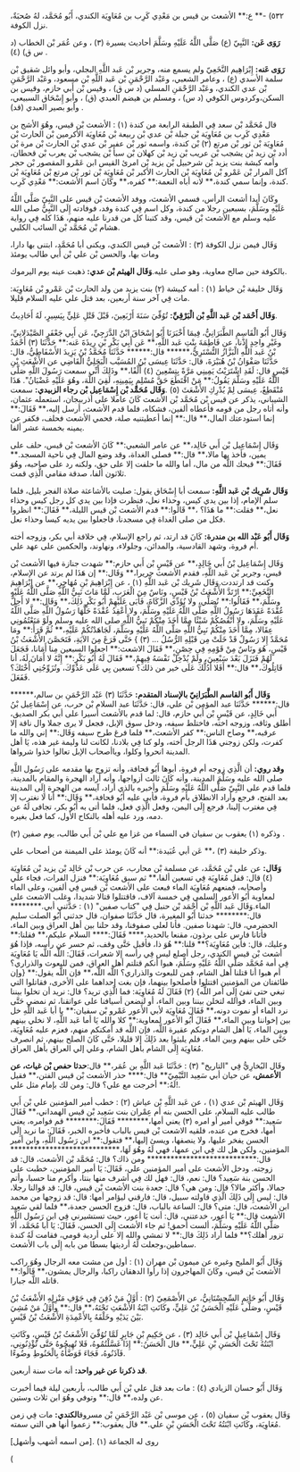 ٥٣٢) -** ع:** الأشعث بن قيس بن مَعْدِي كَرِب بن مُعَاوِيَة الكندي، أَبُو مُحَمَّد، لهُ صُحبَةٌ، نزل الكوفة.

**رَوَى عَن:** النَّبِيّ (ع) صَلَّى اللَّهُ عَلَيْهِ وسَلَّمَ أحاديث يسيرة (٣) ، وعن عُمَر بْن الخطاب (د س ق) (٤) .

**رَوَى عَنه:** إِبْرَاهِيم النَّخَعِيّ ولم يسمع منه، وجرير بْن عَبد اللَّهِ البجلي، وأبو وائل شقيق بْن سلمة الأسدي (ع) ، وعامر الشعبي، وعَبْد الرَّحْمَنِ بْن عَبد اللَّهِ بْن مسعود، وعَبْد الرَّحْمَنِ بْن عدي الكندي، وعَبْد الرَّحْمَنِ المسلي (د س ق) ، وقيس بْن أَبي حازم، وقيس بن السكن،وكردوس الكوفي (د س) ، ومسلم بن هيضم العبدي (ق) ، وأبو إِسْحَاق السبيعي، وأبو بصير العبدي (قد) .

قال مُحَمَّد بْن سعد فِي الطبقة الرابعة من كندة (١) : الأشعث بْن قيس، وهُوَ الأشج بن مَعْدِي كَرِب بن مُعَاوِيَة بْن جبلة بْن عدي بْن ربيعة بْن مُعَاوِيَة الأكرمين بْن الحارث بْن مُعَاوِيَة بْن ثور بْن مرتع (٢) بْن كندة، واسمه ثور بْن عفير بْن عدي بْن الحارث بْن مرة بْن أدد بْن زيد بْن يشجب بْن عريب بْن زيد بْن كهلان بْن سبأ بْن يشجب بْن يعرب بْن قحطان، وأمه كبشة بنت يزيد بْن شرحبيل بْن يزيد بْن امرئ القيس ابن عَمْرو المقصور بْن حجر آكل المرار بْن عَمْرو بْن مُعَاوِيَة بْن الحارث الأكبر بْن مُعَاوِيَة بْن ثور بْن مرتع بْن مُعَاوِيَة بْن كندة، وإنما سمي كندة،** لانه أباه النعمة:** كفره،** وكَانَ اسم الأشعث:** مَعْدِي كَرِب.

وكَانَ أبدا أشعث الرأس، فسمي الأشعث، ووفد الأشعث بْن قيس على النَّبِيّ صَلَّى اللَّهُ عَلَيْهِ وسَلَّمَ، بسبعين رجلا من كندة، وكل اسم فِي كندة وفد، فوفادته إِلَى النَّبِيُّ صلى الله عليه وسلم مع الأشعث بْن قيس، وقد كتبنا كل من قدرنا عليه منهم، هَذَا كله فِي رواية هشام بْن مُحَمَّد بْن السائب الكلبي.

وَقَال فيمن نزل الكوفة (٣) : الأشعث بْن قيس الكندي، ويكنى أبا مُحَمَّد، ابتنى بها دارا، ومات بها، والحسن بْن علي بْن أَبي طالب يومئذ

بالكوفة حين صالح معاوية، وهو صلى عليه.**وَقَال الهيثم بْن عدي:** ذهبت عينه يوم اليرموك.

وَقَال خليفة بْن خياط (١) : أمه كبيشة (٢) بنت يزيد من ولد الحارث بْن عَمْرو بْن مُعَاوِيَة: مات فِي آخر سنة أربعين، بعد قتل علي عليه السلام قليلا.

**وَقَال أَحْمَد بْن عَبد اللَّهِ بْن الْبَرْقِيِّ:** تُوُفِّيَ سَنَةَ أَرْبَعِينَ، قَبْلَ قَتْلِ عَلِيٍّ بِيَسِيرٍ، لَهُ أَحَادِيثُ.

وَقَال أَبُو الْقَاسِمِ الطَّبَرَانِيُّ، فِيمَا أَخْبَرَنَا أَبُو إِسْحَاقَ ابْنُ الدَّرَجِيِّ، عَن أَبِي جَعْفَرٍ الصَّيْدَلانِيِّ، وغَيْرِ واحِدٍ إِذْنا، عن فَاطِمَةَ بِنْتِ عَبد اللَّهِ،** عَن أَبِي بَكْرِ بْنِ رِيذَةَ عَنه:** حَدَّثَنَا (٣) أَحْمَدُ بْنُ عَبد اللَّهِ الْبَزَّازُ التُّسْتَرِيُّ،****** قال:****** حَدَّثَنَا مُحَمَّدُ بْنُ يَزِيدَ الأَسْفَاطِيُّ، قال: حَدَّثَنَا صَفْوَانُ بْنُ هُبَيْرَةَ، قال: حَدَّثَنَا عِيسَى بْنُ المُسَيَّب الْبَجَلِيُّ الْقَاضِي عن الأَشْعَثِ بْنِ قَيْسٍ قال: لَقَدِ اشْتَرَيْتُ يَمِينِي مَرَّةً بِتِسْعِينَ (٤) أَلْفًا،** وذَلِكَ أَنِّي سمعت رَسُولَ اللَّهِ صَلَّى اللَّهُ عَلَيْهِ وسَلَّمَ يَقُولُ:** مَنْ اقْتَطَعَ حَقَّ مُسْلِمٍ بِيَمِينِهِ، لَقِيَ اللَّهَ، وهُوَ عَلَيْهِ غَضْبَانُ". هَذَا مُنْقَطِعٌ، عِيسَى لِمْ يُدْرِكِ الأَشْعَثَ (٥) .**وَقَال مُحَمَّد بْن إِسْمَاعِيل بْن رجاء الزبيدي:** سمعت الشيباني، يذكر عن قيس بْن مُحَمَّد بْن الأشعث كَانَ عاملا على أذربيجان، استعمله عثمان، وأنه أتاه رجل من قومه فأعطاه ألفين، فشكاه، فلما قدم الأشعث، أرسل إليه،** فَقَالَ:** إنما استودعتك المال،** قال:** إنما أعطيتنيه صلة، فحمي الأشعث فحلف، فكفر عن يمينه بخمسة عشر ألفا.

وَقَال إِسْمَاعِيل بْن أَبي خَالِد،** عن عامر الشعبي:** كَانَ الأشعث بْن قيس، حلف على يمين، فأخذ بها مالا،** قال:** فصلى الغداة، وقد وضع المال فِي ناحية المسجد.** فَقَالَ:** قبحك اللَّه من مال، أما والله ما حلفت إلا على حق، ولكنه رد على صاحبه، وهُوَ ثلاثون ألفا، صدقة مقامي الَّذِي قمت.

**وَقَال شَرِيك بْن عَبد اللَّهِ:** سمعت أبا إِسْحَاق يقول: صليت بالأشاعثة صلاة الفجر بليل، فلما سلم الإمام، إذا بين يدي كيس، وحذاء نعل، فنظرت فإذا بين يدي كل رجل كيس وحذاء نعل،** فقلت:** ما هَذَا؟ ،** قَالُوا:** قدم الأشعث بْن قيس الليلة،** فَقَالَ:** انظروا فكل من صلى الغداة فِي مسجدنا، فاجعلوا بين يديه كيسا وحذاء نعل.

**وَقَال أَبُو عَبْد الله بن مندرة:** كَانَ قد ارتد، ثم راجع الإسلام، فِي خلافة أبي بكر، وزوجه أخته أم فروة، وشهد القادسية، والمدائن، وجلولاء، ونهاوند، والحكمين على عهد علي.

وَقَال إِسْمَاعِيل بْنُ أَبي خَالِدٍ،** عن قَيْسٍ بْن أَبي حازم:** شهدت جنازة فيها الأشعث بْن قيس، وجرير بْن عَبد اللَّهِ، فقدم الأشعث جريرا،** وَقَال:** إن هَذَا لم يرتد عن الإسلام، وكنت قد ارتددت.وَقَال شَرِيك بْن عَبد اللَّهِ (١) ، عن إِبْرَاهِيمَ بْنِ مُهَاجِرٍ،** عن إِبْرَاهِيمَ النَّخَعِيِّ:** ارْتَدَّ الأَشْعَثُ بْنُ قَيْسٍ، ونَاسٌ مِنَ الْعَرَبِ، لَمَّا مَاتَ نَبِيُّ اللَّهِ صَلَّى اللَّهُ عَلَيْهِ وسَلَّمَ،** فَقَالُوا:** نُصَلِّي، ولا نُؤَدِّي الزَّكَاةَ، فَأَبَى عَلَيْهِمْ أَبُو بَكْرٍ ذَلِكَ،** وَقَال:** لا أَحِلُّ عُقْدَةً عَقَدَهَا رَسُولُ اللَّهِ صَلَّى اللَّهُ عَلَيْهِ وسَلَّمَ، ولا أَعْقِدُ عُقْدَةً حَلَّهَا رَسُولُ اللَّهِ صَلَّى اللَّهُ عَلَيْهِ وسَلَّمَ، ولا أَنْقُصُكُمْ شَيْئًا مِمَّا أَخَذَ مِنْكُمْ نَبِيُّ اللَّهِ صلى الله عليه وسلم ولَوْ مَنَعْتُمُونِي عِقَالا، مِمَّا أَخَذَ مِنْكُمْ نَبِيُّ اللَّهِ صَلَّى اللَّهُ عَلَيْهِ وسَلَّمَ، لَجَاهَدْتُكُمْ عَلَيْهِ،** ثُمَّ قَرَأَ:** ومَا مُحَمَّدٌ إِلا رَسُولٌ قَدْ خَلَتْ مِن قَبْلِهِ الرُّسُلُ ... (٣) } حَتَّى فَرَغَ مِنَ الآيَةِ، فَتَحَصَّنَ الأَشْعَثُ بْنُ قَيْسٍ، هُوَ ونَاسٌ مِنْ قَوْمِهِ فِي حِصْنٍ،** فَقَالَ الاشعث:** اجعلوا السبعين مِنا أَمَانا، فَجَعَلَ لَهُمْ فَنَزَلَ بَعْدَ سَبْعِينَ، ولَمْ يُدْخِلْ نَفْسَهُ فِيهِمْ،** فَقَالَ لَهُ أَبُو بَكْرٍ:** إِنَّهُ لا أَمَانَ لَهُ، أنا قَاتِلُوكَ،** قال:** أَفَلا أَدُلُّكَ عَلَى خير من ذلك؟ تسعين بِي عَلَى عَدُوِّكَ، وتُزَوِّجُنِي أُخْتَكَ؟ فَفَعَلَ.

**وَقَال أَبُو القاسم الطَّبَرَانِيّ بالإسناد المتقدم:** حَدَّثَنَا (٣) عَبْد الرَّحْمَنِ بن سالم،****** قال:****** حَدَّثَنَا عبد المؤمن بْن علي، قال: حَدَّثَنَا عبد السلام بْن حرب، عن إِسْمَاعِيل بْنُ أَبي خَالِدٍ، عن قَيْسٍ بْن أَبي حازم، قال: لما قدم بالأشعث أسيرا على أبي بكر الصديق، أطلق وثاقه، وزوجه اخته، فاختلط سيفه، ودخل سوق الإبل، فجعل لا يرى جملا وال ناقة إلا عرقبه،** وصاح الناس:** كفر الأشعث،** فلما فرغ طرح سيفه وَقَال:** إني والله ما كفرت، ولكن زوجني هَذَا الرجل أخته، ولو كنا فِي بلادنا، لكانت لنا وليمة غير هذه، يَا أهل المدينة انحروا وكلوا، وياأصحاب الإبل تعالوا خذوا شرواها.

**وقد روي:** أن الَّذِي زوجه أم فروة، أبوها أَبُو قحافة، وأنه تزوج بها مقدمه على رَسُول اللَّهِ صلى الله عليه وسَلَّمَ المدينة، وأنه كَانَ ثالث أزواجها، وأنه أراد الهجرة والمقام بالمدينة، فلما قدم على النَّبِيّ صَلَّى اللَّهُ عَلَيْهِ وسَلَّمَ وأخبره بالذي أراد، آيسه من الهجرة إِلَى المدينة بعد الفتح، فرجع وأراد الانطلاق بأم فروة، فأبى عليه أَبُو قحافة،** وَقَال:** أنا لا نغترب إلا فِي مغترب إلينا، فرجع إِلَى اليمن، وفعل الَّذِي فعل، فلما أتى به أَبُو بكر، تجافى لَهُ عن دمه، ورد عليه أهله بالنكاح الأول، كما فعل بغيره.

وذكره (١) يعقوب بن سفيان في السماء من غزا مع علي بْن أَبي طالب، يوم صفين (٢) .

وذكر خليفة (٣) ،** عَن أبي عُبَيدة:** أنه كَانَ يومئذ على الميمنة من أصحاب علي.

**وَقَال:** عن علي بْن مُحَمَّد، عن مسلمة بْن محارب، عن حرب بْن خَالِد بْن يزيد بْن مُعَاوِيَة (٤) قال: قفل مُعَاوِيَة فِي تسعين ألفا،** ثم سبق مُعَاوِيَة:** فنزل الفرات، فجاء علي وأصحابه، فمنعهم مُعَاوِيَة الماء فبعث على الأشعث بْن قيس فِي ألفين، وعلى الماء لمعاوية أَبُو الأعور السلمي فِي خمسة آلاف، فاقتتلوا قتالا شديدا، وغلب الاشعث على الماء.وَقَال عَبد اللَّهِ بْن أَحْمَد بْن حنبل فِي "كتاب صفين" (١) : حَدَّثني أبي.******** قال:******** خدثنا أَبُو المغيرة، قال حَدَّثَنَا صفوان، قال حدثني أَبُو الصلت سليم الحضرمي، قال: شهدنا صفين. فأنا لعلى صفوفنا، وقد حلنا بين أهل العراق وبين الماء، فأتانا فارس على برذون، مقنعا بالحديد،**** فَقَالَ:**** السلام عليكم،** فقلنا:** وعليك، قال: فأين مُعَاوِيَة؟** قلنا:** هُوَ ذا، فأقبل حَتَّى وقف، ثم حسر عن رأسه، فإذا هُوَ أشعث بْن قيس الكندي، رجل أصلع ليس فِي رأسه إلا شعرات، فَقَالَ: اللَّه اللَّه يَا مُعَاوِيَة فِي أمة مُحَمَّد صَلَّى اللَّهُ عَلَيْهِ وسَلَّمَ، هبوا أنكم قتلتم أهل العراق، فمن للبعوث والذراري؟ أم هبوا أنا قتلنا أهل الشام، فمن للبعوث والذراري؟ اللَّه اللَّه،** فإن اللَّه يقول:** {وإن طائفتان من المؤمنين اقتتلوا فأصلحوا بينهما، فإن بغت إحداهما على الأخرى، فقاتلوا التي تبغي حتى تفئ إِلَى أمر اللَّه} (٢) فَقَالَ لَهُ مُعَاوِيَة: فما الَّذِي تريد؟ قال: نريد أن تخلوا بيننا وبين الماء، فوالله لتخلن بيننا وبين الماء، أو لنضعن أسيافنا على عواتقنا، ثم نمضي حَتَّى نرد الماء أو نموت دونه،** فَقَالَ مُعَاوِيَة لأبي الأَعور عَمْرو بْن سفيان:** با أبا عَبد اللَّهِ خل بين إخواننا وبين الماء،** فَقَالَ أَبُو الأعور لمعاوية:** كلا والله يَا أما عَبد اللَّهِ، لا نخلي بينهم وبين الماء، يَا أهل الشام دونكم عقيرة اللَّه، فإن اللَّه قد أمكنكم منهم، فعزم عليه مُعَاوِيَة، حَتَّى خلى بينهم وبين الماء، فلم يلبثوا بعد ذَلِكَ إلا قليلا، حَتَّى كَانَ الصلح بينهم، ثم انصرف مُعَاوِيَة إِلَى الشام بأهل الشام، وعلي إلي العراق بأهل العراق.

وقَال البُخارِيُّ فِي "التاريخ" (٣) : حَدَّثَنَا عَبد اللَّهِ بن عُمَر،** قال:**حدثا حفص بْن غياث، عن الأعمش،** عن حيان أبي سَعِيد التَّيْمِيّ** قال:**** حذر الأشعث بْن قيس الفتن،** فقيل لَهُ:** أخرجت مع علي؟ قال: ومن لك بإمام مثل علي!.

وَقَال الهيثم بْن عدي (١) ، عن عَبد اللَّهِ بْن عياش (٢) : خطب أمير المؤمنين علي بْن أَبي طالب عليه السلام، على الحسن بنه أم عِمْران بنت سَعِيد بْن قيس الهمداني،** فَقَالَ سَعِيد:** فوقي أمير أو امره (٣) يعني أمها،******** فَقَالَ:******** قم فوامره، يعني أمها، فخرج من عنده، فلقيه الاشعت بْن قيس بالباب فأخبره الخبر، فَقَالَ: ما نريد إِلَى الحسن يفخر عليها، ولا ينصفها، ويسئ إليها،** فتقول:** ابن رَسُول اللَّهِ، وابن أمير المؤمنين، ولكن هل لك فِي ابن عمها، فهي لَهُ وهُوَ لَهَا،**************************** قال:**************************** ومن ذاك؟ قال: مُحَمَّد بْن الأشعث، قال: قد زوجته. ودخل الأشعث على أمير المؤمنين علي، فَقَالَ: يَا أمير المؤمنين، خطبت على الحسن بنة سَعِيد؟ قال: نعم، قال: فهل لك فِي أشرف منها بنتا، وأكرم منا حسبا، وأتم جمالا، وأكثر مالا؟ قال: ومن هي؟ قال: جعدة بنت الأشعث بْن قيس، قال: قد قوالنا رجلا، قال: ليس إِلَى ذَلِكَ الَّذِي قاولته سبيل، قال: فارقني ليؤامر أمها: قال: قد زوجها من محمد ابن الأشعث، قال: متى؟ قال: الساعة بالباب، قال: فزوج الحسن جعدة،** فلما لقي سَعِيد الأشعث قال:** يَا أعور، خدعتني، قال: أنت يَا أعور، حيث تستشيرني فِي ابن رَسُول اللَّهِ صَلَّى اللَّهُ عَلَيْهِ وسَلَّمَ، ألست أحمق! ثم جاء الأشعث إِلَى الحسن، فَقَالَ: يَا أبا مُحَمَّد، ألا تزور أهلك؟** فلما أراد ذَلِكَ قال:** لا تمشي والله إلا على أردية قومي، فقامت لَهُ كندة سماطين،وجعلت لَهُ أرديتها بسطا من بابه إِلَى باب الأشعث.

وَقَال أَبُو المليح وغيره عن ميمون بْن مهران (١) : أول من مشت معه الرجال وهُوَ راكب الأشعث بْن قيس، وكَانَ المهاجرون إذا رأوا الدهقان راكبا، والرجال يمشون،** قَالُوا:** قاتله اللَّه جبارا.

وَقَال أَبُو حَاتِمٍ السِّجِسْتَانِيُّ، عن الأَصْمَعِيّ (٢) : أَوَّلُ مَنْ دُفِنَ فِي جَوْفِ مَنْزِلِهِ الأَشْعَثُ بْنُ قَيْسٍ، وصَلَّى عَلَيْهِ الْحَسَنُ بْنُ عَلِيٍّ، وكَانَتِ ابْنَةُ الأَشْعَثِ تَحْتَهُ،** قال:** وأَوَّلُ مَنْ مُشِيَ بَيْنَ يَدَيْهِ وخَلْفَهُ بِالأَعْمِدَةِ الأَشْعَثُ بْنُ قَيْسٍ.

وَقَال إِسْمَاعِيل بْن أَبي خَالِد (٣) ، عن حَكِيمِ بْنِ جَابِرٍ لَمَّا تُوُفِّيَ الأَشْعَثُ بْنُ قَيْسٍ، وكَانَتِ ابْنَتُهُ تَحْتَ الْحَسَنِ بْنِ عَلِيٍّ،** قال الْحَسَنُ:** إِذَا غَسَّلْتُمُوهُ، فَلا تُهِيجُوهُ حَتَّى تُؤْذِنُونِي، فَآذَنُوهُ، فَجَاءَ فَوَضَّأَهُ بِالْحَنُوطِ وضُوءًا.

**قد ذكرنا عن غير واحد:** أنه مات سنة أربعين.

وَقَال أَبُو حسان الزيادي (٤) : مات بعد قتل علي بْن أَبي طالب، بأربعين ليلة فيما أخبرت عن ولده،** قال:** وتوفي وهُوَ ابن ثلاث وستين.

وَقَال يعقوب بْن سفيان (٥) ، عن موسى بْن عَبْد الرَّحْمَنِ بْن مسروق**الكندي:** مات فِي زمن مُعَاوِيَة، وكَانَتِ ابْنَتُهُ تَحْتَ الْحَسَنِ بْنِ علي.** قال يعقوب:** زعموا أنها هي التي سمته.

روى له الجماعة (١) .[من اسمه أشهب وأشهل]

(